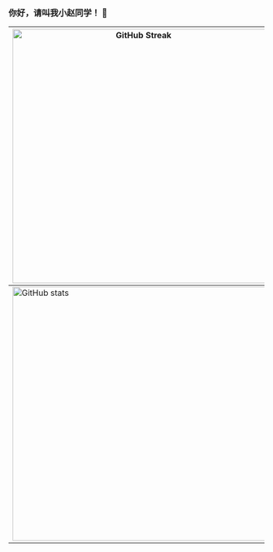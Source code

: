 ### 你好，请叫我小赵同学！ 👋

|<img src="https://github-readme-streak-stats.herokuapp.com?user=imzql&theme=vue&locale=zh_Hans&date_format=%5BY.%5Dn.j&hide_border=true" alt="GitHub Streak" width="500"/>|
|---|
|<img alt="GitHub stats" src="https://github-readme-stats.vercel.app/api?username=imzql&amp;theme=vue&amp;show_icons=true&hide_border=true" width="500"/>|

